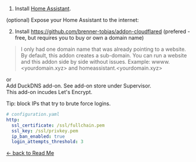 1) Install [Home Assistant](https://www.home-assistant.io/getting-started/).

(optional) Expose your Home Assistant to the internet:

2) Install https://github.com/brenner-tobias/addon-cloudflared (prefered - free, but requires you to buy or own a domain name)
> I only had one domain name that was already pointing to a website.  By default, this addon creates a sub-domain.  You can run a website and this addon side by side without issues.   Example: wwww.<yourdomain.xyz> and homeassistant.<yourdomain.xyz> 
 
or  
Add DuckDNS add-on.  See add-on store under Supervisor.  
This add-on incudes Let's Encrypt. 

Tip: block IPs that try to brute force logins.
```yaml
# configuration.yaml
http:
  ssl_certificate: /ssl/fullchain.pem
  ssl_key: /ssl/privkey.pem 
  ip_ban_enabled: true
  login_attempts_threshold: 3
```

[<- back to Read Me](https://github.com/defcon24bit/record-and-replay-RF-remote#integrate-with-home-assistant)
